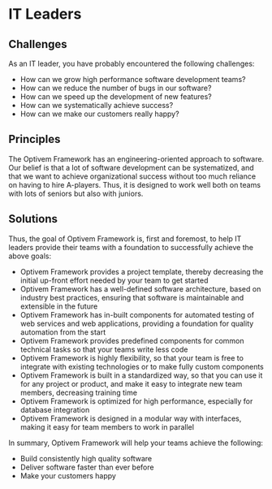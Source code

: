 # IT Leaders

## Challenges

As an IT leader, you have probably encountered the following challenges:

* How can we grow high performance software development teams?
* How can we reduce the number of bugs in our software?
* How can we speed up the development of new features?
* How can we systematically achieve success?
* How can we make our customers really happy?

## Principles

The Optivem Framework has an engineering-oriented approach to software. Our belief is that a lot of software development can be systematized, and that we want to achieve organizational success without too much reliance on having to hire A-players. Thus, it is designed to work well both on teams with lots of seniors but also with juniors.

## Solutions

Thus, the goal of Optivem Framework is, first and foremost, to help IT leaders provide their teams with a foundation to successfully achieve the above goals:

* Optivem Framework provides a project template, thereby decreasing the initial up-front effort needed by your team to get started
* Optivem Framework has a well-defined software architecture, based on industry best practices, ensuring that software is maintainable and extensible in the future
* Optivem Framework has in-built components for automated testing of web services and web applications, providing a foundation for quality automation from the start
* Optivem Framework provides predefined components for common technical tasks so that your teams write less code
* Optivem Framework is highly flexibility, so that your team is free to integrate with existing technologies or to make fully custom components
* Optivem Framework is built in a standardized way, so that you can use it for any project or product, and make it easy to integrate new team members, decreasing training time
* Optivem Framework is optimized for high performance, especially for database integration
* Optivem Framework is designed in a modular way with interfaces, making it easy for team members to work in parallel

In summary, Optivem Framework will help your teams achieve the following:

* Build consistently high quality software
* Deliver software faster than ever before
* Make your customers happy



